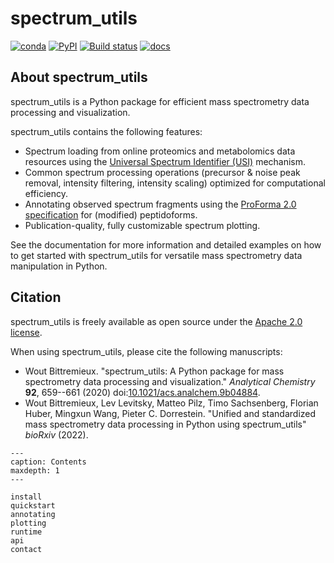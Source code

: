 # spectrum_utils

[![conda](https://img.shields.io/conda/vn/bioconda/spectrum_utils?color=green)](http://bioconda.github.io/recipes/spectrum_utils/README.html)
[![PyPI](https://img.shields.io/pypi/v/spectrum_utils?color=green)](https://pypi.org/project/spectrum_utils/)
[![Build status](https://github.com/bittremieux/spectrum_utils/workflows/tests/badge.svg)](https://github.com/bittremieux/spectrum_utils/actions?query=workflow:tests)
[![docs](https://readthedocs.org/projects/spectrum_utils/badge/?version=latest)](https://spectrum_utils.readthedocs.io/en/latest/?badge=latest)

## About spectrum_utils

spectrum_utils is a Python package for efficient mass spectrometry data processing and visualization.

spectrum_utils contains the following features:

- Spectrum loading from online proteomics and metabolomics data resources using the [Universal Spectrum Identifier (USI)](https://www.psidev.info/usi) mechanism.
- Common spectrum processing operations (precursor & noise peak removal, intensity filtering, intensity scaling) optimized for computational efficiency.
- Annotating observed spectrum fragments using the [ProForma 2.0 specification](https://www.psidev.info/proforma) for (modified) peptidoforms.
- Publication-quality, fully customizable spectrum plotting.
 
See the documentation for more information and detailed examples on how to get started with spectrum_utils for versatile mass spectrometry data manipulation in Python.
 
## Citation
 
spectrum_utils is freely available as open source under the [Apache 2.0 license](http://opensource.org/licenses/Apache-2.0).

When using spectrum_utils, please cite the following manuscripts:
 
- Wout Bittremieux. "spectrum_utils: A Python package for mass spectrometry data processing and visualization." _Analytical Chemistry_ **92**, 659--661 (2020) doi:[10.1021/acs.analchem.9b04884](https://doi.org/10.1021/acs.analchem.9b04884).
- Wout Bittremieux, Lev Levitsky, Matteo Pilz, Timo Sachsenberg, Florian Huber, Mingxun Wang, Pieter C. Dorrestein. "Unified and standardized mass spectrometry data processing in Python using spectrum_utils" _bioRxiv_ (2022).

```{toctree}
---
caption: Contents
maxdepth: 1
---

install
quickstart
annotating
plotting
runtime
api
contact
```
